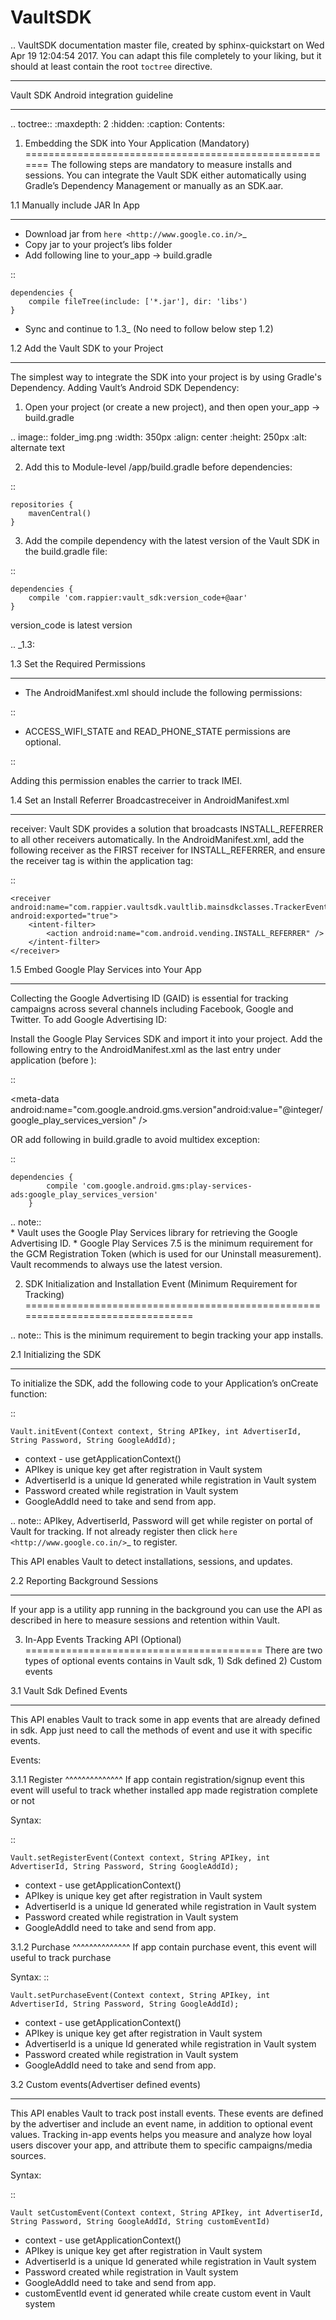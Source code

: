 # VaultSDK
.. VaultSDK documentation master file, created by
   sphinx-quickstart on Wed Apr 19 12:04:54 2017.
   You can adapt this file completely to your liking, but it should at least
   contain the root `toctree` directive.


***************************************
Vault SDK Android integration guideline
***************************************


.. toctree::
   :maxdepth: 2
   :hidden:
   :caption: Contents:

1.  Embedding the SDK into Your Application (Mandatory)
=======================================================
The following steps are mandatory to measure installs and sessions.
You can integrate the Vault SDK either automatically using Gradle’s Dependency Management or manually as an SDK.aar.

1.1 Manually include JAR In App
*******************************
* Download jar from `here <http://www.google.co.in/>`_
* Copy jar to your project’s libs folder
* Add following line to your_app -> build.gradle

:: 

	dependencies {
		compile fileTree(include: ['*.jar'], dir: 'libs')
	}

* Sync and continue to 1.3_ (No need to follow below step 1.2)


1.2  Add the Vault SDK to your Project
**************************************
The simplest way to integrate the SDK into your project is by using Gradle's Dependency. 
Adding Vault’s Android SDK Dependency:

1.  Open your project (or create a new project), and then open your_app -> build.gradle

.. image:: folder_img.png
    :width: 350px
    :align: center
    :height: 250px
    :alt: alternate text

2.  Add this to Module-level /app/build.gradle before dependencies:

::

	repositories {
		mavenCentral() 
	}

3.  Add the compile dependency with the latest version of the Vault SDK in the build.gradle file:

::

	dependencies {
	 	compile 'com.rappier:vault_sdk:version_code+@aar'
	}

version_code is latest version

.. _1.3:

1.3  Set the Required Permissions
*********************************
* The AndroidManifest.xml should include the following permissions:

::

<uses-permission android:name="android.permission.INTERNET" />
<uses-permission android:name="android.permission.ACCESS_NETWORK_STATE" />

* ACCESS_WIFI_STATE and READ_PHONE_STATE permissions are optional.

::

<uses-permission android:name="android.permission.ACCESS_WIFI_STATE" />
<uses-permission android:name="android.permission.READ_PHONE_STATE" />

Adding this permission enables the carrier to track IMEI.

1.4  Set an Install Referrer Broadcastreceiver in AndroidManifest.xml
*********************************************************************

receiver:
Vault SDK provides a solution that broadcasts INSTALL_REFERRER to all other receivers automatically. In the AndroidManifest.xml, add the following receiver as the FIRST receiver for INSTALL_REFERRER, and ensure the receiver tag is within the application tag:

::

	<receiver android:name="com.rappier.vaultsdk.vaultlib.mainsdkclasses.TrackerEventReceiver" android:exported="true">
		<intent-filter>
			<action android:name="com.android.vending.INSTALL_REFERRER" />
		</intent-filter>
	</receiver>


1.5  Embed Google Play Services into Your App
*********************************************
Collecting the Google Advertising ID (GAID) is essential for tracking campaigns across several channels including Facebook, Google and Twitter. 
To add Google Advertising ID:

Install the Google Play Services SDK and import it into your project. 
Add the following entry to the AndroidManifest.xml as the last entry under application (before </application>):

::

<meta-data android:name="com.google.android.gms.version"android:value="@integer/google_play_services_version" />

OR add following in build.gradle to avoid multidex exception:

::

	dependencies {
        	compile 'com.google.android.gms:play-services-ads:google_play_services_version'
    	}

.. note::  
	* Vault uses the Google Play Services library for retrieving the Google Advertising ID.
	* Google Play Services 7.5 is the minimum requirement for the GCM Registration Token (which is used for our Uninstall measurement).  Vault recommends to always use the latest version.


2.  SDK Initialization and Installation Event (Minimum Requirement for Tracking)
================================================================================

.. note:: This is the minimum requirement to begin tracking your app installs.

2.1  Initializing the SDK
*************************
To initialize the SDK, add the following code to your Application’s onCreate function:

::

	Vault.initEvent(Context context, String APIkey, int AdvertiserId, String Password, String GoogleAddId);


* context - use getApplicationContext()
* APIkey is unique key get after registration in Vault system
* AdvertiserId  is a unique Id generated while registration in Vault system
* Password created while registration in Vault system
* GoogleAddId need to take and send from app.

.. note:: 
	APIkey, AdvertiserId, Password will get while register on portal of Vault for tracking. If not already register then click `here <http://www.google.co.in/>`_ to register.


This API enables Vault to detect installations, sessions, and updates.

2.2  Reporting Background Sessions
**********************************

If your app is a utility app running in the background you can use the API as described in here to measure sessions and retention within Vault.

3.  In-App Events Tracking API (Optional)
=========================================
There are two types of optional events contains in Vault sdk, 1) Sdk defined 2) Custom events

3.1  Vault Sdk Defined Events
*****************************

This API enables Vault to track some in app events that are already defined in sdk. App just need to call the methods of event and use it with specific events.

Events:

3.1.1 Register
^^^^^^^^^^^^^^
If app contain registration/signup event this event will useful to track whether installed app made registration complete or not 

Syntax:

::

	Vault.setRegisterEvent(Context context, String APIkey, int AdvertiserId, String Password, String GoogleAddId);

* context - use getApplicationContext()
* APIkey is unique key get after registration in Vault system
* AdvertiserId  is a unique Id generated while registration in Vault system
* Password created while registration in Vault system
* GoogleAddId need to take and send from app.

3.1.2 Purchase
^^^^^^^^^^^^^^
If app contain purchase event, this event will useful to track purchase

Syntax:
::

	Vault.setPurchaseEvent(Context context, String APIkey, int AdvertiserId, String Password, String GoogleAddId);

* context - use getApplicationContext()
* APIkey is unique key get after registration in Vault system
* AdvertiserId  is a unique Id generated while registration in Vault system
* Password created while registration in Vault system
* GoogleAddId need to take and send from app.

3.2 Custom events(Advertiser defined events)
********************************************

This API enables Vault to track post install events. These events are defined by the advertiser and include an event name, in addition to optional event values.
Tracking in-app events helps you measure and analyze how loyal users discover your app, and attribute them to specific campaigns/media sources.

Syntax:

::

	Vault setCustomEvent(Context context, String APIkey, int AdvertiserId, String Password, String GoogleAddId, String customEventId)

* context - use getApplicationContext()
* APIkey is unique key get after registration in Vault system
* AdvertiserId  is a unique Id generated while registration in Vault system
* Password created while registration in Vault system
* GoogleAddId need to take and send from app.
* customEventId event id generated while create custom event in Vault system
